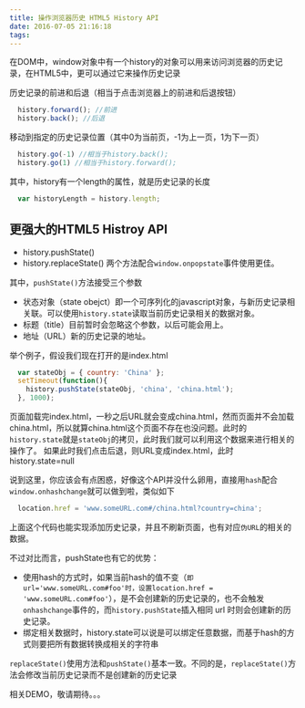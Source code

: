 ```yaml
---
title: 操作浏览器历史 HTML5 History API
date: 2016-07-05 21:16:18
tags:
---
```


在DOM中，window对象中有一个history的对象可以用来访问浏览器的历史记录，在HTML5中，更可以通过它来操作历史记录

<!--more-->


历史记录的前进和后退（相当于点击浏览器上的前进和后退按钮）

```javascript
  history.forward(); //前进
  history.back(); //后退
```

移动到指定的历史记录位置（其中0为当前页，-1为上一页，1为下一页）

```javascript
  history.go(-1) //相当于history.back();
  history.go(1) //相当于history.forward();
```

其中，history有一个length的属性，就是历史记录的长度

```javascript
  var historyLength = history.length;
```

## 更强大的HTML5 Histroy API

- history.pushState()
- history.replaceState()
两个方法配合`window.onpopstate`事件使用更佳。

其中，`pushState()`方法接受三个参数
- 状态对象（state obejct）即一个可序列化的javascript对象，与新历史记录相关联。可以使用`history.state`读取当前历史记录相关的数据对象。
- 标题（title）目前暂时会忽略这个参数，以后可能会用上。
- 地址（URL）新的历史记录的地址。

举个例子，假设我们现在打开的是index.html

```javascript
  var stateObj = { country: 'China' };
  setTimeout(function(){
    history.pushState(stateObj, 'china', 'china.html');
  }, 1000);
```

页面加载完index.html，一秒之后URL就会变成china.html，然而页面并不会加载china.html，所以就算china.html这个页面不存在也没问题。此时的`history.state`就是`stateObj`的拷贝，此时我们就可以利用这个数据来进行相关的操作了。
如果此时我们点击后退，则URL变成index.html，此时history.state=null

说到这里，你应该会有点困惑，好像这个API并没什么卵用，直接用`hash`配合`window.onhashchange`就可以做到啦，类似如下

```javascript
  location.href = 'www.someURL.com#/china.html?country=china';
```

上面这个代码也能实现添加历史记录，并且不刷新页面，也有对应`伪URL`的相关的数据。

不过对比而言，pushState也有它的优势：

- 使用hash的方式时，如果当前hash的值不变（`即url='www.someURL.com#foo'时，设置location.href
 = 'www.someURL.com#foo'`），是不会创建新的历史记录的，也不会触发`onhashchange`事件的，而`history.pushState`插入相同 url 时则会创建新的历史记录。
- 绑定相关数据时，history.state可以说是可以绑定任意数据，而基于hash的方式则要把所有数据转换成相关的字符串

`replaceState()`使用方法和`pushState()`基本一致。不同的是，`replaceState()`方法会修改当前历史记录而不是创建新的历史记录

相关DEMO，敬请期待。。。